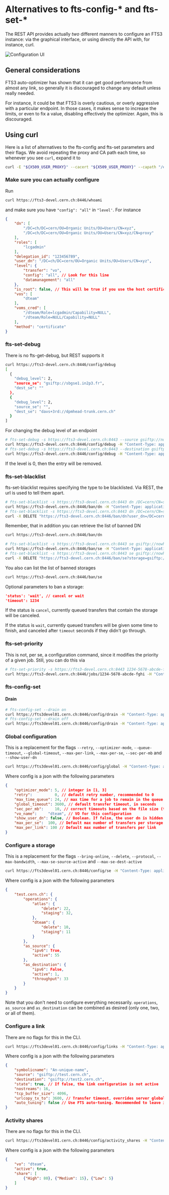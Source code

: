 Alternatives to fts-config-\* and fts-set-\*
============================================
The REST API provides actually *two* different manners to configure an FTS3 instance:
via the graphical interface, or using directly the API with, for instance, curl.

![Configuration UI](config_ui.png)

## General considerations
FTS3 auto-optimizer has shown that it can get good performance from almost any link, so generally it is discouraged to change any default unless really needed.

For instance, it could be that FTS3 is overly cautious, or overly aggressive with a particular endpoint. In those cases, it makes sense to increase the limits, or even to fix a value, disabling effectively the optimizer. Again, this is discouraged.

## Using curl
Here is a list of alternatives to the fts-config and fts-set parameters and their flags.
We avoid repeating the proxy and CA path each time, so whenever you see `curl`, expand it to
```bash
curl -E "${X509_USER_PROXY}" --cacert "${X509_USER_PROXY}" --capath "/etc/grid-security/certificates"
```

### Make sure you can actually configure
Run
```bash
curl https://fts3-devel.cern.ch:8446/whoami
```
and make sure you have `"config": "all"` in `"level'`. For instance

```json
{
    "dn": [
        "/DC=ch/DC=cern/OU=Organic Units/OU=Users/CN=xyz",
        "/DC=ch/DC=cern/OU=Organic Units/OU=Users/CN=xyz/CN=proxy"
    ],
    "roles": [
        "lcgadmin"
    ],
    "delegation_id": "123456789",
    "user_dn": "/DC=ch/DC=cern/OU=Organic Units/OU=Users/CN=xyz",
    "level": {
        "transfer": "vo",
        "config": "all", // Look for this line
        "datamanagement": "all"
    },
    "is_root": false, // This will be true if you use the host certificate to connect
    "vos": [
        "dteam"
    ],
    "voms_cred": [
        "/dteam/Role=lcgadmin/Capability=NULL",
        "/dteam/Role=NULL/Capability=NULL"
    ],
    "method": "certificate"
}
```

### fts-set-debug
There is no fts-get-debug, but REST supports it
```bash
curl https://fts3-devel.cern.ch:8446/config/debug
[
  {
    "debug_level": 2, 
    "source_se": "gsiftp://sbgse1.in2p3.fr", 
    "dest_se": ""
  }, 
  {
    "debug_level": 2, 
    "source_se": "", 
    "dest_se": "davs+3rd://dpmhead-trunk.cern.ch"
  }
]
```

For changing the debug level of an endpoint
```bash
# fts-set-debug -s https://fts3-devel.cern.ch:8443 --source gsiftp://nowhere 5
curl https://fts3-devel.cern.ch:8446/config/debug -H "Content-Type: application/json" -X POST -d '{"source_se": "gsiftp://nowhere", "debug_level": 5}'
# fts-set-debug -s https://fts3-devel.cern.ch:8443 --destination gsiftp://nowhere 5
curl https://fts3-devel.cern.ch:8446/config/debug -H "Content-Type: application/json" -X POST -d '{"dest_se": "gsiftp://nowhere", "debug_level": 5}'
```

If the level is 0, then the entry will be removed.

### fts-set-blacklist
fts-set-blacklist requires specifying the type to be blacklisted. Via REST, the url is used to tell them apart.

```bash
# fts-set-blacklist -s https://fts3-devel.cern.ch:8443 dn /DC=cern/CN=someone on
curl https://fts3-devel.cern.ch:8446/ban/dn -H "Content-Type: application/json" -X POST -d '{"user_dn": "/DC=cern/CN=someone", "message": "Banning someone because reasons"}'
# fts-set-blacklist -s https://fts3-devel.cern.ch:8443 dn /DC=cern/CN=someone off
curl -X DELETE "https://fts3-devel.cern.ch:8446/ban/dn?user_dn=/DC=cern/CN=someone"
```

Remember, that in addition you can retrieve the list of banned DN
```bash
curl https://fts3-devel.cern.ch:8446/ban/dn
```

```bash
# fts-set-blacklist -s https://fts3-devel.cern.ch:8443 se gsiftp://nowhere on
curl https://fts3-devel.cern.ch:8446/ban/se -H "Content-Type: application/json" -X POST -d '{"storage": "gsiftp://nowhere", "message": "Banning a storage because reasons"}'
# fts-set-blacklist -s https://fts3-devel.cern.ch:8443 se gsiftp://nowhere off
curl -X DELETE "https://fts3-devel.cern.ch:8446/ban/se?storage=gsiftp://nowhere"
```

You also can list the list of banned storages

```bash
curl https://fts3-devel.cern.ch:8446/ban/se
```

Optional parameters to ban a storage:

```json
'status': 'wait', // cancel or wait
'timeout': 1234
```

If the status is `cancel`, currently queued transfers that contain the storage will be canceled.

If the status is  `wait`, currently queued transfers will be given some time to finish, and canceled after `timeout` seconds if they didn't go through.

### fts-set-priority
This is not, per se, a configuration command, since it modifies the priority of a given job. Still, you can do this via

```bash
# fts-set-priority -s https://fts3-devel.cern.ch:8443 1234-5678-abcde-fghi 5
curl https://fts3-devel.cern.ch:8446/jobs/1234-5678-abcde-fghi -H "Content-Type: application/json" -X POST -d '{"params": {"priority": 4}}'
```

### fts-config-set

#### Drain
```bash
# fts-config-set --drain on
curl https://fts3devel01.cern.ch:8446/config/drain -H "Content-Type: application/json" -X POST -d '{"hostname": "fts3devel01.cern.ch", "drain": true}'
# fts-config-set --drain off
curl https://fts3devel01.cern.ch:8446/config/drain -H "Content-Type: application/json" -X POST -d '{"hostname": "fts3devel01.cern.ch", "drain": false}'
```

### Global configuration
This is a replacement for the flags `--retry`, `--optimizer-mode`, `--queue-timeout`, `--global-timeout`, `--max-per-link`, `--max-per-se`, `--sec-per-mb` and `--show-user-dn`

```bash
curl https://fts3devel01.cern.ch:8446/config/global -H "Content-Type: application/json" -X POST -d "config"
```

Where config is a json with the following parameters

```json
{
    "optimizer_mode": 5, // integer in [1, 3]
    "retry":          0, // default retry number, recommended to 0
    "max_time_queue": 24, // max time for a job to remain in the queue, in hours
    "global_timeout": 3600, // default transfer timeout, in seconds
    "sec_per_mb":     10, // correct timeouts based on the file size (this value * MB)
    "vo_name":     "dteam", // VO for this configuration
    "show_user_dn": false, // Boolean. If false, the user dn is hidden in the monitoring and logs (recommended)
    "max_per_se":  100, // Default max number of transfers per storage element
    "max_per_link": 100 // Default max number of transfers per link
}
```

### Configure a storage
This is a replacement for the flags `--bring-online`, `--delete`, `--protocol`, `--max-bandwidth`, `--max-se-source-active` and `--max-se-dest-active`

```bash
curl https://fts3devel01.cern.ch:8446/config/se -H "Content-Type: application/json" -X POST -d "config"
```

Where config is a json with the following parameters

```json
{
    "test.cern.ch": {
        "operations": {
            "atlas": {
                "delete": 22,
                "staging": 32,
            },
            "dteam": {
                "delete": 10,
                "staging": 11
            }
        },
        "as_source": {
            "ipv6": True,
            "active": 55
        },
        "as_destination": {
            "ipv6": False,
            "active": 1,
            "throughput": 33
        }
    }
}
```

Note that you don't need to configure everything necessarily. `operations`, `as_source` and `as_destination` can be combined as desired (only one, two, or all of them).

### Configure a link
There are no flags for this in the CLI.

```bash
curl https://fts3devel01.cern.ch:8446/config/links -H "Content-Type: application/json" -X POST -d "config"
```

Where config is a json with the following parameters

```json
{
    "symbolicname": "An-unique-name",
    "source": "gsiftp://test.cern.ch",
    "destination": "gsiftp://test2.cern.ch",
    "state": true, // If false, the link configuration is not active
    "nostreams": 16,
    "tcp_buffer_size": 4096,
    "urlcopy_tx_to": 3600, // Transfer timeout, overrides server global, overriden by individual transfers
    "auto_tuning": false // Use FTS auto-tuning. Recommended to leave it as true.
}
```

### Activity shares
There are no flags for this in the CLI.

```bash
curl https://fts3devel01.cern.ch:8446/config/activity_shares -H "Content-Type: application/json" -X POST -d "config"
```

Where config is a json with the following parameters

```json
{
    "vo": "dteam",
    "active": true,
    "share": [
        {"High": 80}, {"Medium": 15}, {"Low": 5}
    ]
}
```

